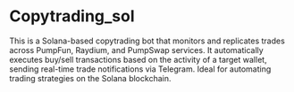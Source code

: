 # Copytrading_sol
This is a Solana-based copytrading bot that monitors and replicates trades across PumpFun, Raydium, and PumpSwap services. It automatically executes buy/sell transactions based on the activity of a target wallet, sending real-time trade notifications via Telegram. Ideal for automating trading strategies on the Solana blockchain.
